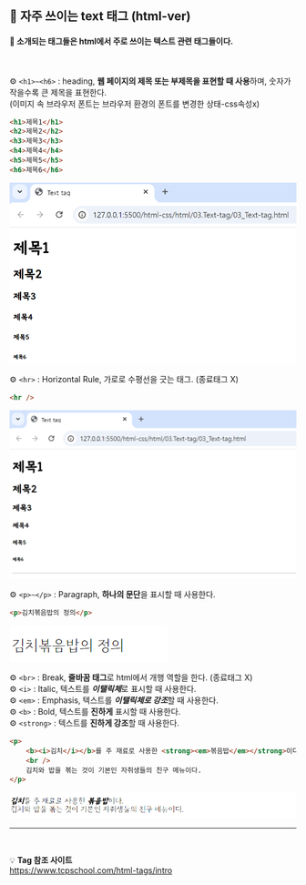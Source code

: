 ## 🤖 자주 쓰이는 text 태그 (html-ver)
#### 🔎 소개되는 태그들은 html에서 주로 쓰이는 텍스트 관련 태그들이다. 
<br>

⚙️ `<h1>~<h6>` : heading, **웹 페이지의 제목 또는 부제목을 표현할 때 사용**하며, 숫자가 작을수록 큰 제목을 표현한다. <br>
(이미지 속 브라우저 폰트는 브라우저 환경의 폰트를 변경한 상태-css속성x) <br>
```html
<h1>제목1</h1>
<h2>제목2</h2>
<h3>제목3</h3>
<h4>제목4</h4>
<h5>제목5</h5>
<h6>제목6</h6>
```
![alt text](img/image.png)
<br>

⚙️ `<hr>` : Horizontal Rule, 가로로 수평선을 긋는 태그. (종료태그 X)
```html
<hr />
```
![alt text](img/image-1.png)
<br>

⚙️ `<p>~</p>` : Paragraph, **하나의 문단**을 표시할 때 사용한다. 
```html
<p>김치볶음밥의 정의</p>
```
![alt text](img/image-2.png)
<br>

⚙️ `<br>` : Break, **줄바꿈 태그**로 html에서 개행 역할을 한다. (종료태그 X) <br>
⚙️ `<i>` : Italic, 텍스트를 ***이탤릭체***로 표시할 때 사용한다. <br>
⚙️ `<em>` : Emphasis, 텍스트를 ***이탤릭체로 강조***할 때 사용한다. <br>
⚙️ `<b>` : Bold, 텍스트를 **진하게** 표시할 때 사용한다. <br> 
⚙️ `<strong>` : 텍스트를 **진하게 강조**할 때 사용한다. <br> 

```html
<p>
    <b><i>김치</i></b>를 주 재료로 사용한 <strong><em>볶음밥</em></strong>이다.
    <br />
    김치와 밥을 볶는 것이 기본인 자취생들의 친구 메뉴이다.
</p>
```
![alt text](img/image-3.png)

---
<br>

💡 **Tag 참조 사이트** <br>
https://www.tcpschool.com/html-tags/intro
<br></br>
